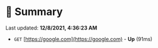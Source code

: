 # 📖 Summary
Last updated: **12/8/2021, 4:36:23 AM**

- `GET` [https://google.com](https://google.com) - **Up** (91ms)

